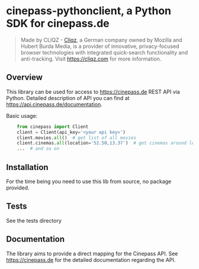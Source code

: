 cinepass-pythonclient, a Python SDK for cinepass.de
=====================

> Made by CLIQZ - [Cliqz](https://cliqz.com), a German company owned by Mozilla and Hubert Burda Media, is a provider of innovative, privacy-focused browser technologies with integrated quick-search functionality and anti-tracking. Visit https://cliqz.com for more information.

## Overview
This library can be used for access to https://cinepass.de REST API via Python.
Detailed description of API you can find at https://api.cinepass.de/documentation.


Basic usage:

```python
    from cinepass import Client
    client = Client(api_key='<your api key>')
    client.movies.all()  # get list of all movies
    client.cinemas.all(location='52.50,13.37')  # get cinemas around location
    ...  # and so on
```

## Installation
For the time being you need to use this lib from source, no package provided.

## Tests
See the tests directory

## Documentation
The library aims to provide a direct mapping for the Cinepass API. See https://cinepass.de for the detailed documentation regarding the API.
